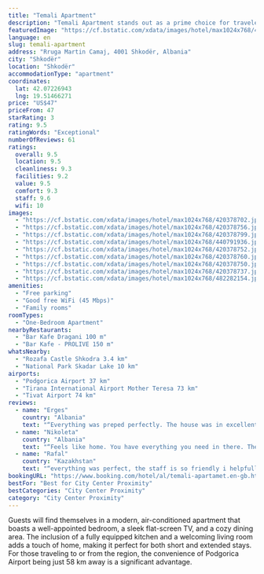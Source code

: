 ```yaml
---
title: "Temali Apartment"
description: "Temali Apartment stands out as a prime choice for travelers seeking comfort and convenience in Shkodër, Shkoder County."
featuredImage: "https://cf.bstatic.com/xdata/images/hotel/max1024x768/420378702.jpg?k=d337af74c8bec6ffbad9cfe66d2000901146bc634636eddad7befbaa6c35db40&o=&hp=1"
language: en
slug: temali-apartment
address: "Rruga Martin Camaj, 4001 Shkodër, Albania"
city: "Shkodër"
location: "Shkodër"
accommodationType: "apartment"
coordinates:
  lat: 42.07226943
  lng: 19.51466271
price: "US$47"
priceFrom: 47
starRating: 3
rating: 9.5
ratingWords: "Exceptional"
numberOfReviews: 61
ratings:
  overall: 9.5
  location: 9.5
  cleanliness: 9.3
  facilities: 9.2
  value: 9.5
  comfort: 9.3
  staff: 9.6
  wifi: 10
images:
  - "https://cf.bstatic.com/xdata/images/hotel/max1024x768/420378702.jpg?k=d337af74c8bec6ffbad9cfe66d2000901146bc634636eddad7befbaa6c35db40&o=&hp=1"
  - "https://cf.bstatic.com/xdata/images/hotel/max1024x768/420378756.jpg?k=858602bfe2b55beb8a3fbef98b721d4a033aa77d629bdcceb385a8604fd0853f&o=&hp=1"
  - "https://cf.bstatic.com/xdata/images/hotel/max1024x768/420378799.jpg?k=448e4fe66e9861f85960d8760a4d094c038369d588fbdd5ae7a3ab95f1993b47&o=&hp=1"
  - "https://cf.bstatic.com/xdata/images/hotel/max1024x768/440791936.jpg?k=5280c7b74474ee757fde8ccbac23837b8ac8d562c2fe2715c1b0e90e538afdc6&o=&hp=1"
  - "https://cf.bstatic.com/xdata/images/hotel/max1024x768/420378752.jpg?k=02b08136364e3782f6686b502bbc0fa4f6b4055b5094e5ac01e31f17947bcfa2&o=&hp=1"
  - "https://cf.bstatic.com/xdata/images/hotel/max1024x768/420378760.jpg?k=7765aa774c531f27472ec17c4964b0be47772700598e07839af7cd922874a0b9&o=&hp=1"
  - "https://cf.bstatic.com/xdata/images/hotel/max1024x768/420378750.jpg?k=b78d16396ecf519207fe17d093b7eb23eb86b8cd3021461b1ea76099e4a35513&o=&hp=1"
  - "https://cf.bstatic.com/xdata/images/hotel/max1024x768/420378737.jpg?k=984516907389595b9efde489a915eff1c6191e02f38136e1ee1899eb99db44c2&o=&hp=1"
  - "https://cf.bstatic.com/xdata/images/hotel/max1024x768/482282154.jpg?k=7d9bc00d37cd9ceb2757d8f5bc1e1a1f7639a5e39543fef35ce3a712f66ef773&o=&hp=1"
amenities:
  - "Free parking"
  - "Good free WiFi (45 Mbps)"
  - "Family rooms"
roomTypes:
  - "One-Bedroom Apartment"
nearbyRestaurants:
  - "Bar Kafe Dragani 100 m"
  - "Bar Kafe - PROLIVE 150 m"
whatsNearby:
  - "Rozafa Castle Shkodra 3.4 km"
  - "National Park Skadar Lake 10 km"
airports:
  - "Podgorica Airport 37 km"
  - "Tirana International Airport Mother Teresa 73 km"
  - "Tivat Airport 74 km"
reviews:
  - name: "Erges"
    country: "Albania"
    text: "“Everything was preped perfectly. The house was in excellent condition , the bed was very very comfy. The location was good for everyone who wants to explore the city. A warm welcome from the house owners and ready to help with anything you’d need!🤗🤍”"
  - name: "Nikoleta"
    country: "Albania"
    text: "“Feels like home. You have everything you need in there. The host was nice and helpful. The apartment is spacious and cozy and near the center. If you have a car you will have no problems with parking space. There is also an extea bed if traveling...”"
  - name: "Rafal"
    country: "Kazakhstan"
    text: "“everything was perfect, the staff is so friendly i helpfull. The apartment is wonderful: dining room, kitchen, bathroom, bedroom, all in modern style and very clean. Nice scent everywhere.”"
bookingURL: "https://www.booking.com/hotel/al/temali-apartamet.en-gb.html?aid=8035640"
bestFor: "Best for City Center Proximity"
bestCategories: "City Center Proximity"
category: "City Center Proximity"
---
```


Guests will find themselves in a modern, air-conditioned apartment that boasts a well-appointed bedroom, a sleek flat-screen TV, and a cozy dining area. The inclusion of a fully equipped kitchen and a welcoming living room adds a touch of home, making it perfect for both short and extended stays. For those traveling to or from the region, the convenience of Podgorica Airport being just 58 km away is a significant advantage.